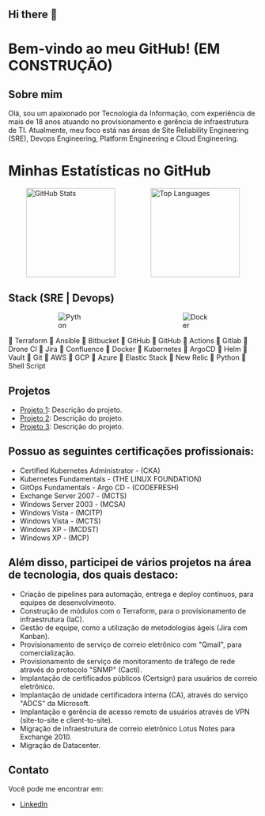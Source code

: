 ## Hi there 👋

<!--
**Tiago-TSG/tiago-tsg** is a ✨ _special_ ✨ repository because its `README.md` (this file) appears on your GitHub profile.

Here are some ideas to get you started:

- 🔭 I’m currently working on ...
- 🌱 I’m currently learning ...
- 👯 I’m looking to collaborate on ...
- 🤔 I’m looking for help with ...
- 💬 Ask me about ...
- 📫 How to reach me: ...
- 😄 Pronouns: ...
- ⚡ Fun fact: ...
-->

# Bem-vindo ao meu GitHub! (EM CONSTRUÇÃO)

## Sobre mim
Olá, sou um apaixonado por Tecnologia da Informação, com experiência de mais de 18 anos atuando no provisionamento e gerência de infraestrutura de TI. 
Atualmente, meu foco está nas áreas de Site Reliability Engineering (SRE), Devops Engineering, Platform Engineering e Cloud Engineering.

# Minhas Estatísticas no GitHub

<div style="display: flex; align-items: center; justify-content: space-around;">
  <img height="180em" src="https://github-readme-stats.vercel.app/api?username=tiago-tsg&show_icons=true&theme=radical" alt="GitHub Stats" style="max-width: 45%;" />
  <img height="180em" src="https://github-readme-stats.vercel.app/api/top-langs/?username=tiago-tsg&layout=compact&theme=radical" alt="Top Languages" style="max-width: 45%;" />
</div>

## Stack (SRE | Devops)

<div style="display: flex; align-items: center; justify-content: space-around;">
  <img src="https://img.icons8.com/color/48/000000/python.png" alt="Python" style="max-width: 10%;" />
  <img src="https://img.icons8.com/color/48/000000/docker.png" alt="Docker" style="max-width: 10%;" />
</div>

🔹 Terraform
🔹 Ansible
🔹 Bitbucket 
🔹 GitHub
🔹 GitHub
🔹 Actions
🔹 Gitlab
🔹 Drone CI 
🔹 Jira
🔹 Confluence
🔹 Docker
🔹 Kubernetes
🔹 ArgoCD 
🔹 Helm
🔹 Vault
🔹 Git
🔹 AWS
🔹 GCP
🔹 Azure
🔹 Elastic Stack
🔹 New Relic
🔹 Python
🔹 Shell Script

## Projetos
- [Projeto 1](https://github.com/seu-usuario/projeto1): Descrição do projeto.
- [Projeto 2](https://github.com/seu-usuario/projeto2): Descrição do projeto.
- [Projeto 3](https://github.com/seu-usuario/projeto3): Descrição do projeto.

## Possuo as seguintes certificações profissionais:

- Certified Kubernetes Administrator - (CKA)
- Kubernetes Fundamentals - (THE LINUX FOUNDATION)
- GitOps Fundamentals - Argo CD - (CODEFRESH)
- Exchange Server 2007 - (MCTS)
- Windows Server 2003 - (MCSA)
- Windows Vista - (MCITP)
- Windows Vista - (MCTS)
- Windows XP - (MCDST)
- Windows XP - (MCP)

## Além disso, participei de vários projetos na área de tecnologia, dos quais destaco:

- Criação de pipelines para automação, entrega e deploy contínuos, para equipes de desenvolvimento.
- Construção de módulos com o Terraform, para o provisionamento de infraestrutura (IaC).
- Gestão de equipe, como a utilização de metodologias ágeis (Jira com Kanban).
- Provisionamento de serviço de correio eletrônico com "Qmail", para comercialização.
- Provisionamento de serviço de monitoramento de tráfego de rede através do protocolo "SNMP" (Cacti).
- Implantação de certificados públicos (Certsign) para usuários de correio eletrônico.
- Implantação de unidade certificadora interna (CA), através do serviço "ADCS" da Microsoft.
- Implantação e gerência de acesso remoto de usuários através de VPN (site-to-site e client-to-site).
- Migração de infraestrutura de correio eletrônico Lotus Notes para Exchange 2010.
- Migração de Datacenter.

## Contato
Você pode me encontrar em:
- [LinkedIn](https://www.linkedin.com/in/tiagotsg/)
